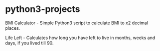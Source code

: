 # python3-projects

BMI Calculator - Simple Python3 script to calculate BMI to x2 decimal places.

Life Left - Calculates how long you have left to live in months, weeks and days, if you lived till 90.
